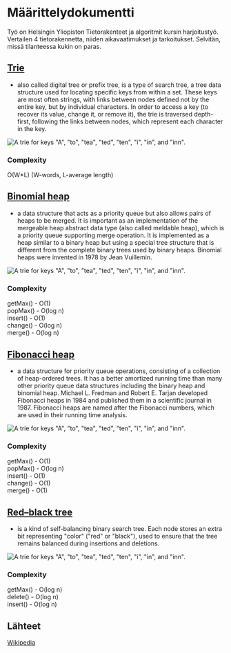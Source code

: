 # Määrittelydokumentti

Työ on Helsingin Yliopiston Tietorakenteet ja algoritmit kursin harjoitustyö. Vertailen 4 tietorakennetta, niiden aikavaatimukset ja tarkoitukset. Selvitän, missä tilanteessa kukin on paras.

## [Trie](https://en.wikipedia.org/wiki/Trie)  
- also called digital tree or prefix tree, is a type of search tree, a tree data structure used for locating specific keys from within a set. These keys are most often strings, with links between nodes defined not by the entire key, but by individual characters. In order to access a key (to recover its value, change it, or remove it), the trie is traversed depth-first, following the links between nodes, which represent each character in the key.  

![A trie for keys "A", "to", "tea", "ted", "ten", "i", "in", and "inn".](https://upload.wikimedia.org/wikipedia/commons/b/be/Trie_example.svg)

### Complexity
O(W*L) (W-words, L-average length)

## [Binomial heap](https://en.wikipedia.org/wiki/Binomial_heap)  
- a data structure that acts as a priority queue but also allows pairs of heaps to be merged. It is important as an implementation of the mergeable heap abstract data type (also called meldable heap), which is a priority queue supporting merge operation. It is implemented as a heap similar to a binary heap but using a special tree structure that is different from the complete binary trees used by binary heaps. Binomial heaps were invented in 1978 by Jean Vuillemin. 

![A trie for keys "A", "to", "tea", "ted", "ten", "i", "in", and "inn".](https://upload.wikimedia.org/wikipedia/commons/6/61/Binomial-heap-13.svg)

### Complexity
getMax() - O(1)  
popMax() - O(log n)  
insert() - O(1)  
change() - O(log n)  
merge() - O(log n)

## [Fibonacci heap](https://en.wikipedia.org/wiki/Fibonacci_heap)  
- a data structure for priority queue operations, consisting of a collection of heap-ordered trees. It has a better amortized running time than many other priority queue data structures including the binary heap and binomial heap. Michael L. Fredman and Robert E. Tarjan developed Fibonacci heaps in 1984 and published them in a scientific journal in 1987. Fibonacci heaps are named after the Fibonacci numbers, which are used in their running time analysis.  

![A trie for keys "A", "to", "tea", "ted", "ten", "i", "in", and "inn".](https://upload.wikimedia.org/wikipedia/commons/c/cb/Fibbonachi_kucha.GIF)

### Complexity
getMax() - O(1)  
popMax() - O(log n)  
insert() - O(1)  
change() - O(1)  
merge() - O(1)

## [Red–black tree](https://en.wikipedia.org/wiki/Red%E2%80%93black_tree)  
- is a kind of self-balancing binary search tree. Each node stores an extra bit representing "color" ("red" or "black"), used to ensure that the tree remains balanced during insertions and deletions.

![A trie for keys "A", "to", "tea", "ted", "ten", "i", "in", and "inn".](https://upload.wikimedia.org/wikipedia/commons/4/41/Red-black_tree_example_with_NIL.svg)

### Complexity
getMax() - O(log n)  
delete() - O(log n)  
insert() - O(log n)  

## Lähteet

[Wikipedia](https://en.wikipedia.org/)
